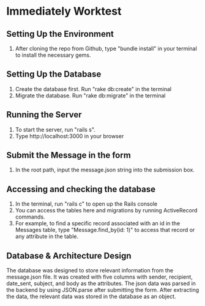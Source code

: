 # Immediately Worktest

## Setting Up the Environment

1. After cloning the repo from Github, type "bundle install" in your terminal to install the necessary gems. 

## Setting Up the Database

1. Create the database first. Run "rake db:create" in the terminal
2. Migrate the database. Run "rake db:migrate" in the terminal 


## Running the Server

1. To start the server, run "rails s".
2. Type http://localhost:3000 in your browser

## Submit the Message in the form

1. In the root path, input the message.json string into the submission box. 

## Accessing and checking the database

1. In the terminal, run "rails c" to open up the Rails console
2. You can access the tables here and migrations by running ActiveRecord commands. 
3. For example, to find a specific record associated with an id in the Messages table, type "Message.find_by(id: 1)" to access that record or any attribute in the table. 

## Database & Architecture Design 

The database was designed to store relevant information from the message.json file. It was created with five columns with sender, recipient, date_sent, subject, and body as the attributes. The json data was parsed in the backend by using JSON.parse after submitting the form. After extracting the data, the relevant data was stored in the database as an object. 

